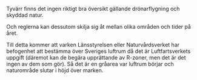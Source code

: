Tyvärr finns det ingen riktigt bra översikt gällande drönarflygning och skyddad natur. 

Och reglerna kan dessutom skilja sig åt mellan olika områden och tider på året. 

Till detta kommer att varken Länsstyrelsen eller Naturvårdsverket har befogenhet att bestämma över Sveriges luftrum då det är Luftfartsverkets uppgift (däremot kan de begära upprättande av R-zoner, men det är det ingen av dem som gör). Så det är en gråarea var luftrum börjar och naturområde slutar i höjd över marken. 
